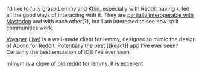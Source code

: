I'd like to fully grasp Lemmy and [Kbin](https://github.com/ernestwisniewski/kbin), especially with Reddit having killed all the good ways of interacting with it.  They are [partially interoperable with Mastodon](https://shellsharks.com/notes/2024/03/27/the-elephant-in-the-room) and with each other(?), but I am interested to see how split communities work.

[Voyager](https://github.com/aeharding/voyager) ([live](https://wefwef.app/)) is a well-made client for lemmy, designed to mimic the design of Apollo for Reddit.  Potentially the best [[React]] app I've ever seen?  Certainly the best emulation of iOS I've ever seen.

[mlmym](https://github.com/rystaf/mlmym) is a clone of old.reddit for lemmy.  It is excellent.